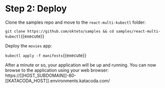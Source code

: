 # Step 2: Deploy

Clone the samples repo and move to the `react-multi-kubectl` folder:

`git clone https://github.com/okteto/samples && cd samples/react-multi-kubectl`{{execute}}

Deploy the `movies` app:

`kubectl apply -f manifests`{{execute}}

After a minute or so, your application will be up and running. You can now browse to the application using your web browser: https://[[HOST_SUBDOMAIN]]-80-[[KATACODA_HOST]].environments.katacoda.com/